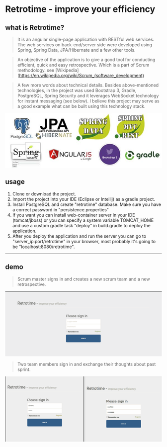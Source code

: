 # Retrotime - improve your efficiency

## what is Retrotime?
>It is an angular single-page application with RESTful web services. The web services on back-end/server side were developed using Spring, Spring Data, JPA/Hibernate and a few other tools. 

> An objective of the application is to give a good tool for conducting efficient, quick and easy retrospective. Which is a part of Scrum methodology. 
see [Wikipedia](https://en.wikipedia.org/wiki/Scrum_(software_development)

> A few more words about technical details. Besides above-mentioned technologies, in the project was used Bootstrap 3, Gradle, PostgreSQL, Spring Security and it leverages WebSocket technology for instant messaging (see below). I believe this project may serve as a good example what can be built using this technology stack.

<p align="center">
  <img src="https://github.com/vzhemevko/retrotime/blob/master/demo/technologies.jpg?raw=true"/>
</p>

## usage
1. Clone or download the project.
2. Import the project into your IDE (Eclipse or Intellij) as a gradle project.
3. Install PostgreSQL and create "retrotime" database. Make sure you have a correct password in "persistence.properties"
4. If you want you can install web-container server in your IDE (tomcat/jboss) or you can specify a system variable TOMCAT_HOME and use a custom gradle task "deploy" in build.gradle to deploy the application.
5. After you deploy the application and run the server you can go to "server_ip:port/retrotime" in your browser, most probably it's going to be "localhost:8080/retrotime".  

----
## demo
>Scrum master signs in and creates a new scrum team and a new retrospective.

<p align="center">
  <img src="https://github.com/vzhemevko/retrotime/blob/master/demo/scrum-master-signs-in.gif?raw=true"/>
</p>

>Two team members sign in and exchange their thoughts about past sprint.

<p align="center">
  <img src="https://github.com/vzhemevko/retrotime/blob/master/demo/team-members-sign-in.gif?raw=true"/>
</p>
